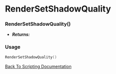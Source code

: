 # RenderSetShadowQuality

### RenderSetShadowQuality()
- ***Returns:*** 

### Usage

```Lua
RenderSetShadowQuality()
```


[Back To Scripting Documentation](../README.md)
